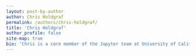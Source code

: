 ```yaml
---
layout: post-by-author
author: Chris Holdgraf
permalink: /authors/chris-holdgraf/
title: 'Chris Holdgraf'
author_profile: false
site-map: true
bio: 'Chris is a core member of the Jupyter team at University of California'
---
```

